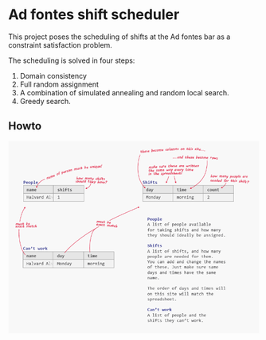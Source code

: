 # Ad fontes shift scheduler

This project poses the scheduling of shifts at the Ad fontes bar as a constraint satisfaction problem.

The scheduling is solved in four steps:

1. Domain consistency
2. Full random assignment
3. A combination of simulated annealing and random local search.
4. Greedy search.


## Howto
![People: A list of people available for taking shifts and how many they should ideally be assigned. Shifts: A list of shifts, and how many people are needed for them. You can add and change the names of these. Just make sure same days and times have the same name. The order of days and times will on this site will match the spreadsheet. Can’t work: A list of people and the shifts they can’t work.](https://raw.githubusercontent.com/Havegum/adfontes-scheduler/master/src/explainer.png)

